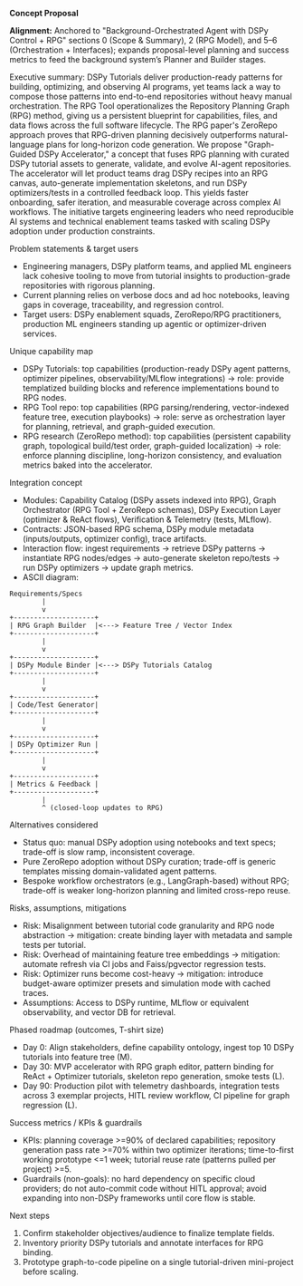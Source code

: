 **Concept Proposal**

**Alignment:** Anchored to "Background-Orchestrated Agent with DSPy Control + RPG" sections 0 (Scope & Summary), 2 (RPG Model), and 5–6 (Orchestration + Interfaces); expands proposal-level planning and success metrics to feed the background system’s Planner and Builder stages.

Executive summary: DSPy Tutorials deliver production-ready patterns for building, optimizing, and observing AI programs, yet teams lack a way to compose those patterns into end-to-end repositories without heavy manual orchestration. The RPG Tool operationalizes the Repository Planning Graph (RPG) method, giving us a persistent blueprint for capabilities, files, and data flows across the full software lifecycle. The RPG paper's ZeroRepo approach proves that RPG-driven planning decisively outperforms natural-language plans for long-horizon code generation. We propose "Graph-Guided DSPy Accelerator," a concept that fuses RPG planning with curated DSPy tutorial assets to generate, validate, and evolve AI-agent repositories. The accelerator will let product teams drag DSPy recipes into an RPG canvas, auto-generate implementation skeletons, and run DSPy optimizers/tests in a controlled feedback loop. This yields faster onboarding, safer iteration, and measurable coverage across complex AI workflows. The initiative targets engineering leaders who need reproducible AI systems and technical enablement teams tasked with scaling DSPy adoption under production constraints.

Problem statements & target users

- Engineering managers, DSPy platform teams, and applied ML engineers lack cohesive tooling to move from tutorial insights to production-grade repositories with rigorous planning.
- Current planning relies on verbose docs and ad hoc notebooks, leaving gaps in coverage, traceability, and regression control.
- Target users: DSPy enablement squads, ZeroRepo/RPG practitioners, production ML engineers standing up agentic or optimizer-driven services.

Unique capability map

- DSPy Tutorials: top capabilities (production-ready DSPy agent patterns, optimizer pipelines, observability/MLflow integrations) -> role: provide templatized building blocks and reference implementations bound to RPG nodes.
- RPG Tool repo: top capabilities (RPG parsing/rendering, vector-indexed feature tree, execution playbooks) -> role: serve as orchestration layer for planning, retrieval, and graph-guided execution.
- RPG research (ZeroRepo method): top capabilities (persistent capability graph, topological build/test order, graph-guided localization) -> role: enforce planning discipline, long-horizon consistency, and evaluation metrics baked into the accelerator.

Integration concept

- Modules: Capability Catalog (DSPy assets indexed into RPG), Graph Orchestrator (RPG Tool + ZeroRepo schemas), DSPy Execution Layer (optimizer & ReAct flows), Verification & Telemetry (tests, MLflow).
- Contracts: JSON-based RPG schema, DSPy module metadata (inputs/outputs, optimizer config), trace artifacts.
- Interaction flow: ingest requirements -> retrieve DSPy patterns -> instantiate RPG nodes/edges -> auto-generate skeleton repo/tests -> run DSPy optimizers -> update graph metrics.
- ASCII diagram:

```
Requirements/Specs
        |
        v
+--------------------+
| RPG Graph Builder  |<---> Feature Tree / Vector Index
+--------------------+
        |
        v
+--------------------+
| DSPy Module Binder |<---> DSPy Tutorials Catalog
+--------------------+
        |
        v
+--------------------+
| Code/Test Generator|
+--------------------+
        |
        v
+--------------------+
| DSPy Optimizer Run |
+--------------------+
        |
        v
+--------------------+
| Metrics & Feedback |
+--------------------+
        |
        ^ (closed-loop updates to RPG)
```

Alternatives considered

- Status quo: manual DSPy adoption using notebooks and text specs; trade-off is slow ramp, inconsistent coverage.
- Pure ZeroRepo adoption without DSPy curation; trade-off is generic templates missing domain-validated agent patterns.
- Bespoke workflow orchestrators (e.g., LangGraph-based) without RPG; trade-off is weaker long-horizon planning and limited cross-repo reuse.

Risks, assumptions, mitigations

- Risk: Misalignment between tutorial code granularity and RPG node abstraction -> mitigation: create binding layer with metadata and sample tests per tutorial.
- Risk: Overhead of maintaining feature tree embeddings -> mitigation: automate refresh via CI jobs and Faiss/pgvector regression tests.
- Risk: Optimizer runs become cost-heavy -> mitigation: introduce budget-aware optimizer presets and simulation mode with cached traces.
- Assumptions: Access to DSPy runtime, MLflow or equivalent observability, and vector DB for retrieval.

Phased roadmap (outcomes, T-shirt size)

- Day 0: Align stakeholders, define capability ontology, ingest top 10 DSPy tutorials into feature tree (M).
- Day 30: MVP accelerator with RPG graph editor, pattern binding for ReAct + Optimizer tutorials, skeleton repo generation, smoke tests (L).
- Day 90: Production pilot with telemetry dashboards, integration tests across 3 exemplar projects, HITL review workflow, CI pipeline for graph regression (L).

Success metrics / KPIs & guardrails

- KPIs: planning coverage >=90% of declared capabilities; repository generation pass rate >=70% within two optimizer iterations; time-to-first working prototype <=1 week; tutorial reuse rate (patterns pulled per project) >=5.
- Guardrails (non-goals): no hard dependency on specific cloud providers; do not auto-commit code without HITL approval; avoid expanding into non-DSPy frameworks until core flow is stable.

Next steps

1. Confirm stakeholder objectives/audience to finalize template fields.
2. Inventory priority DSPy tutorials and annotate interfaces for RPG binding.
3. Prototype graph-to-code pipeline on a single tutorial-driven mini-project before scaling.
